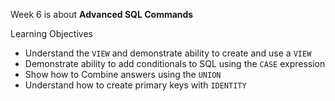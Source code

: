 Week 6 is about **Advanced SQL Commands**

Learning Objectives
- Understand the `VIEW` and demonstrate ability to create and use a `VIEW`
- Demonstrate ability to add conditionals to SQL using the `CASE` expression
- Show how to Combine answers using the `UNION`
- Understand how to create primary keys with `IDENTITY`
